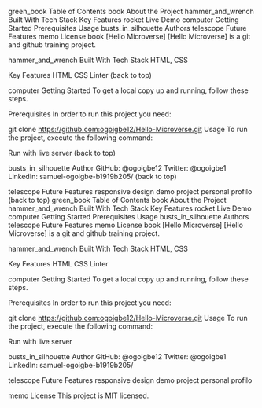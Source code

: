 green_book Table of Contents
book About the Project
hammer_and_wrench Built With
Tech Stack
Key Features
rocket Live Demo
computer Getting Started
Prerequisites
Usage
busts_in_silhouette Authors
telescope Future Features
memo License
book [Hello Microverse]
[Hello Microverse] is a git and github training project.

hammer_and_wrench Built With
Tech Stack
HTML, CSS

Key Features
HTML
CSS
Linter
(back to top)


computer Getting Started
To get a local copy up and running, follow these steps.

Prerequisites
In order to run this project you need:

 git clone https://github.com:ogoigbe12/Hello-Microverse.git
Usage
To run the project, execute the following command:

  Run with live server
(back to top)

busts_in_silhouette Author
GitHub: @ogoigbe12
Twitter: @ogoigbe1
LinkedIn: samuel-ogoigbe-b1919b205/
(back to top)

telescope Future Features
 responsive design
 demo project
 personal profilo
(back to top)
green_book Table of Contents
book About the Project
hammer_and_wrench Built With
Tech Stack
Key Features
rocket Live Demo
computer Getting Started
Prerequisites
Usage
busts_in_silhouette Authors
telescope Future Features
memo License
book [Hello Microverse]
[Hello Microverse] is a git and github training project.

hammer_and_wrench Built With
Tech Stack
HTML, CSS

Key Features
HTML
CSS
Linter



computer Getting Started
To get a local copy up and running, follow these steps.

Prerequisites
In order to run this project you need:

 git clone https://github.com:ogoigbe12/Hello-Microverse.git
Usage
To run the project, execute the following command:

  Run with live server


busts_in_silhouette Author
GitHub: @ogoigbe12
Twitter: @ogoigbe1
LinkedIn: samuel-ogoigbe-b1919b205/


telescope Future Features
 responsive design
 demo project
 personal profilo


memo License
This project is MIT licensed.